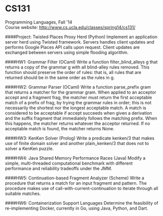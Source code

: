 CS131
=====

Programming Languages, Fall '14<br/>
Course website: http://www.cs.ucla.edu/classes/spring14/cs131/

####Project: Twisted Places Proxy Herd (Python)
Implement an application server herd using Twisted framework. Servers handles client updates and performs Google Places API calls upon request. Client updates are exchanged between servers using simple flooding algorithm.

####HW1: Grammar Filter (OCaml)
Write a function filter_blind_alleys g that returns a copy of the grammar g with all blind-alley rules removed. This function should preserve the order of rules: that is, all rules that are returned should be in the same order as the rules in g.

####HW2: Grammar Parser (OCaml)
Write a function parse_prefix gram that returns a matcher for the grammar gram. When applied to an acceptor accept and a fragment frag, the matcher must return the first acceptable match of a prefix of frag, by trying the grammar rules in order; this is not necessarily the shortest nor the longest acceptable match. A match is considered to be acceptable if accept succeeds when given a derivation and the suffix fragment that immediately follows the matching prefix. When this happens, the matcher returns whatever the acceptor returned. If no acceptable match is found, the matcher returns None.

####HW3: KenKen Solver (Prolog)
Write a predicate kenken/3 that makes use of finite domain solver and another plain_kenken/3 that does not to solver a KenKen puzzle.

####HW4: Java Shared Memory Performance Races (Java)
Modify a simple, multi-threaded computational benchmark with different performance and reliability tradeoffs under the JMM.

####HW5: Continuation-based Fragment Analyzer (Scheme)
Write a procedure that returns a match for an input fragment and pattern. The procedure makes use of call-with-current-continuation to iterate through all suitable matches.

####HW6: Containerization Support Languages
Determine the feasibility of re-implementing Docker, currently in Go, using Java, Python, and Dart. 